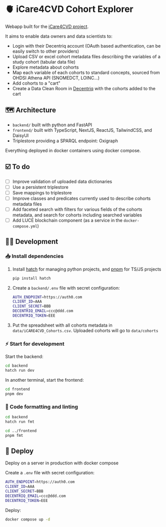 # 🫀 iCare4CVD Cohort Explorer

Webapp built for the [iCare4CVD project](https://icare4cvd.eu).

It aims to enable data owners and data scientists to:

* Login with their Decentriq account (OAuth based authentication, can be easily switch to other providers)
* Upload CSV or excel cohort metadata files describing the variables of a study cohort (tabular data file)
* Explore metadata about cohorts
* Map each variable of each cohorts to standard concepts, sourced from OHDSI Athena API (SNOMEDCT, LOINC...)
* Add cohorts to a "cart"
* Create a Data Clean Room in [Decentriq](https://www.decentriq.com/) with the cohorts added to the cart

## 🗺️ Architecture

* `backend/` built with python and FastAPI
* `frontend/` built with TypeScript, NextJS, ReactJS, TailwindCSS, and DaisyUI
* Triplestore providing a SPARQL endpoint: Oxigraph

Everything deployed in docker containers using docker compose.

## ☑️ To do

- [ ] Improve validation of uploaded data dictionaries
- [ ] Use a persistent triplestore
- [ ] Save mappings to triplestore
- [ ] Improve classes and predicates currently used to describe cohorts metadata files
- [ ] Add faceted search with filters for various fields of the cohorts metadata, and search for cohorts including searched variables
- [ ] Add LUCE blockchain component (as a service in the `docker-compose.yml`)

## 🧑‍💻 Development

### 📥 Install dependencies

1. Install [hatch](https://hatch.pypa.io/latest/) for managing python projects, and [pnpm](https://pnpm.io/installation) for TS/JS projects

   ```bash
   pip install hatch
   ```

2. Create a `backend/.env` file with secret configuration:

   ```bash
   AUTH_ENDPOINT=https://auth0.com
   CLIENT_ID=AAA
   CLIENT_SECRET=BBB
   DECENTRIQ_EMAIL=ccc@ddd.com
   DECENTRIQ_TOKEN=EEE
   ```

3. Put the spreadsheet with all cohorts metadata in `data/iCARE4CVD_Cohorts.csv`. Uploaded cohorts will go to `data/cohorts`

### ⚡ Start for development

Start the backend:

```bash
cd backend
hatch run dev
```

In another terminal, start the frontend:

```bash
cd frontend
pnpm dev
```

### 🧹 Code formatting and linting

```bash
cd backend
hatch run fmt

cd ../frontend
pnpm fmt
```

## 🐳 Deploy

Deploy on a server in production with docker compose

Create a `.env` file with secret configuration:

```bash
AUTH_ENDPOINT=https://auth0.com
CLIENT_ID=AAA
CLIENT_SECRET=BBB
DECENTRIQ_EMAIL=ccc@ddd.com
DECENTRIQ_TOKEN=EEE
```

Deploy:

```bash
docker compose up -d
```
